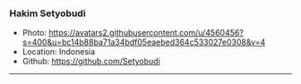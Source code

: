 ### Hakim Setyobudi
- Photo: https://avatars2.githubusercontent.com/u/4560456?s=400&u=bc14b88ba71a34bdf05eaebed364c533027e0308&v=4
- Location: Indonesia
- Github: https://github.com/Setyobudi
***
